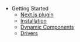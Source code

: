 - Getting Started
  - [Next.js plugin](GettingStarted/Next.jsPlugin.md)
  - [Installation](GettingStarted/Installation.md)
  - [Dynamic Components](GettingStarted/DynamicComponents.md)
  - [Drivers](GettingStarted/Drivers.md)


<!--
- [About orgasmo](Vision.md)
- [Dynamic Routes](DynamicRoutes.md)
- [Dynamic Components](DynamicComponents.md)
- [Drivers](Drivers.md)
  - [@orgasmo/json](officialDrivers/json.md)
  - [@orgasmo/mongo](officialDrivers/mongo.md)
  - [@orgasmo/strapi](officialDrivers/strapi.md)
- [WIP - Roadmap](wip.md)
>